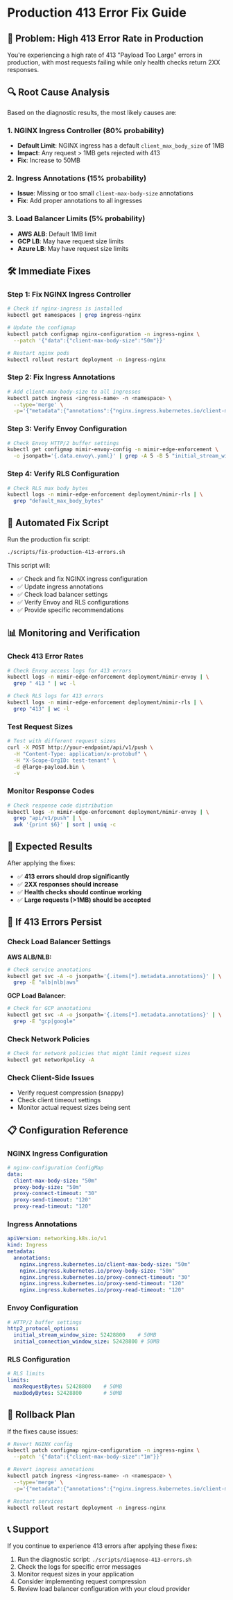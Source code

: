 # Production 413 Error Fix Guide

## 🚨 **Problem**: High 413 Error Rate in Production

You're experiencing a high rate of 413 "Payload Too Large" errors in production, with most requests failing while only health checks return 2XX responses.

## 🔍 **Root Cause Analysis**

Based on the diagnostic results, the most likely causes are:

### **1. NGINX Ingress Controller (80% probability)**
- **Default Limit**: NGINX ingress has a default `client_max_body_size` of 1MB
- **Impact**: Any request > 1MB gets rejected with 413
- **Fix**: Increase to 50MB

### **2. Ingress Annotations (15% probability)**
- **Issue**: Missing or too small `client-max-body-size` annotations
- **Fix**: Add proper annotations to all ingresses

### **3. Load Balancer Limits (5% probability)**
- **AWS ALB**: Default 1MB limit
- **GCP LB**: May have request size limits
- **Azure LB**: May have request size limits

## 🛠️ **Immediate Fixes**

### **Step 1: Fix NGINX Ingress Controller**

```bash
# Check if nginx-ingress is installed
kubectl get namespaces | grep ingress-nginx

# Update the configmap
kubectl patch configmap nginx-configuration -n ingress-nginx \
  --patch '{"data":{"client-max-body-size":"50m"}}'

# Restart nginx pods
kubectl rollout restart deployment -n ingress-nginx
```

### **Step 2: Fix Ingress Annotations**

```bash
# Add client-max-body-size to all ingresses
kubectl patch ingress <ingress-name> -n <namespace> \
  --type='merge' \
  -p='{"metadata":{"annotations":{"nginx.ingress.kubernetes.io/client-max-body-size":"50m"}}}'
```

### **Step 3: Verify Envoy Configuration**

```bash
# Check Envoy HTTP/2 buffer settings
kubectl get configmap mimir-envoy-config -n mimir-edge-enforcement \
  -o jsonpath='{.data.envoy\.yaml}' | grep -A 5 -B 5 "initial_stream_window_size"
```

### **Step 4: Verify RLS Configuration**

```bash
# Check RLS max body bytes
kubectl logs -n mimir-edge-enforcement deployment/mimir-rls | \
  grep "default_max_body_bytes"
```

## 🔧 **Automated Fix Script**

Run the production fix script:

```bash
./scripts/fix-production-413-errors.sh
```

This script will:
- ✅ Check and fix NGINX ingress configuration
- ✅ Update ingress annotations
- ✅ Check load balancer settings
- ✅ Verify Envoy and RLS configurations
- ✅ Provide specific recommendations

## 📊 **Monitoring and Verification**

### **Check 413 Error Rates**

```bash
# Check Envoy access logs for 413 errors
kubectl logs -n mimir-edge-enforcement deployment/mimir-envoy | \
  grep " 413 " | wc -l

# Check RLS logs for 413 errors
kubectl logs -n mimir-edge-enforcement deployment/mimir-rls | \
  grep "413" | wc -l
```

### **Test Request Sizes**

```bash
# Test with different request sizes
curl -X POST http://your-endpoint/api/v1/push \
  -H "Content-Type: application/x-protobuf" \
  -H "X-Scope-OrgID: test-tenant" \
  -d @large-payload.bin \
  -v
```

### **Monitor Response Codes**

```bash
# Check response code distribution
kubectl logs -n mimir-edge-enforcement deployment/mimir-envoy | \
  grep "api/v1/push" | \
  awk '{print $6}' | sort | uniq -c
```

## 🎯 **Expected Results**

After applying the fixes:

- ✅ **413 errors should drop significantly**
- ✅ **2XX responses should increase**
- ✅ **Health checks should continue working**
- ✅ **Large requests (>1MB) should be accepted**

## 🚨 **If 413 Errors Persist**

### **Check Load Balancer Settings**

**AWS ALB/NLB:**
```bash
# Check service annotations
kubectl get svc -A -o jsonpath='{.items[*].metadata.annotations}' | \
  grep -E "alb|nlb|aws"
```

**GCP Load Balancer:**
```bash
# Check for GCP annotations
kubectl get svc -A -o jsonpath='{.items[*].metadata.annotations}' | \
  grep -E "gcp|google"
```

### **Check Network Policies**

```bash
# Check for network policies that might limit request sizes
kubectl get networkpolicy -A
```

### **Check Client-Side Issues**

- Verify request compression (snappy)
- Check client timeout settings
- Monitor actual request sizes being sent

## 📋 **Configuration Reference**

### **NGINX Ingress Configuration**

```yaml
# nginx-configuration ConfigMap
data:
  client-max-body-size: "50m"
  proxy-body-size: "50m"
  proxy-connect-timeout: "30"
  proxy-send-timeout: "120"
  proxy-read-timeout: "120"
```

### **Ingress Annotations**

```yaml
apiVersion: networking.k8s.io/v1
kind: Ingress
metadata:
  annotations:
    nginx.ingress.kubernetes.io/client-max-body-size: "50m"
    nginx.ingress.kubernetes.io/proxy-body-size: "50m"
    nginx.ingress.kubernetes.io/proxy-connect-timeout: "30"
    nginx.ingress.kubernetes.io/proxy-send-timeout: "120"
    nginx.ingress.kubernetes.io/proxy-read-timeout: "120"
```

### **Envoy Configuration**

```yaml
# HTTP/2 buffer settings
http2_protocol_options:
  initial_stream_window_size: 52428800    # 50MB
  initial_connection_window_size: 52428800 # 50MB
```

### **RLS Configuration**

```yaml
# RLS limits
limits:
  maxRequestBytes: 52428800    # 50MB
  maxBodyBytes: 52428800       # 50MB
```

## 🔄 **Rollback Plan**

If the fixes cause issues:

```bash
# Revert NGINX config
kubectl patch configmap nginx-configuration -n ingress-nginx \
  --patch '{"data":{"client-max-body-size":"1m"}}'

# Revert ingress annotations
kubectl patch ingress <ingress-name> -n <namespace> \
  --type='merge' \
  -p='{"metadata":{"annotations":{"nginx.ingress.kubernetes.io/client-max-body-size":"1m"}}}'

# Restart services
kubectl rollout restart deployment -n ingress-nginx
```

## 📞 **Support**

If you continue to experience 413 errors after applying these fixes:

1. Run the diagnostic script: `./scripts/diagnose-413-errors.sh`
2. Check the logs for specific error messages
3. Monitor request sizes in your application
4. Consider implementing request compression
5. Review load balancer configuration with your cloud provider
